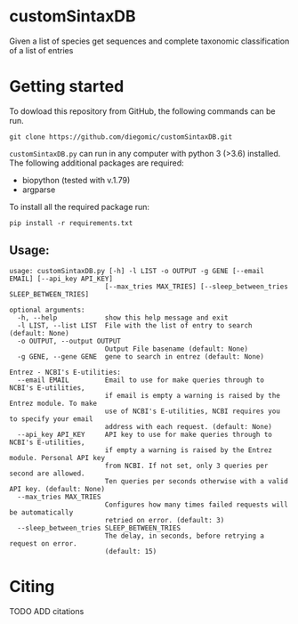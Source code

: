 # customSintaxDB
Given a list of species get sequences and complete taxonomic 
classification of a list of entries

# Getting started

To dowload this repository from GitHub, the following commands can be run.

    git clone https://github.com/diegomic/customSintaxDB.git

`customSintaxDB.py` can run in any computer with python 3 (>3.6) installed. The following 
additional packages are required:
- biopython (tested with v.1.79)
- argparse

To install all the required package run:
    
    pip install -r requirements.txt


## Usage: 
```
usage: customSintaxDB.py [-h] -l LIST -o OUTPUT -g GENE [--email EMAIL] [--api_key API_KEY]
                        [--max_tries MAX_TRIES] [--sleep_between_tries SLEEP_BETWEEN_TRIES]

optional arguments:
  -h, --help            show this help message and exit
  -l LIST, --list LIST  File with the list of entry to search (default: None)
  -o OUTPUT, --output OUTPUT
                        Output File basename (default: None)
  -g GENE, --gene GENE  gene to search in entrez (default: None)

Entrez - NCBI's E-utilities:
  --email EMAIL         Email to use for make queries through to NCBI's E-utilities, 
                        if email is empty a warning is raised by the Entrez module. To make 
                        use of NCBI's E-utilities, NCBI requires you to specify your email 
                        address with each request. (default: None)
  --api_key API_KEY     API key to use for make queries through to NCBI's E-utilities, 
                        if empty a warning is raised by the Entrez module. Personal API key 
                        from NCBI. If not set, only 3 queries per second are allowed. 
                        Ten queries per seconds otherwise with a valid API key. (default: None)
  --max_tries MAX_TRIES
                        Configures how many times failed requests will be automatically 
                        retried on error. (default: 3)
  --sleep_between_tries SLEEP_BETWEEN_TRIES
                        The delay, in seconds, before retrying a request on error. 
                        (default: 15)
```

# Citing 

TODO  ADD citations 


